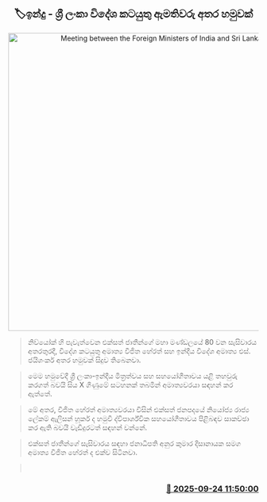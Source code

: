 <p align='center'><b><h2 align='center' title='Meeting between the Foreign Ministers of India and Sri Lanka'>🏷ඉන්දු - ශ්‍රී ලංකා විදේශ කටයුතු ඇමතිවරු අතර හමුවක්</h2></b></p>
<p align='center'><img src='https://helakuru.sgp1.cdn.digitaloceanspaces.com/esana/images/lib/vijitha-jayshanker.jpg' width='600' alt='Meeting between the Foreign Ministers of India and Sri Lanka'></p>

> නිව්යෝක් හි පැවැත්වෙන එක්සත් ජාතීන්ගේ මහා මණ්ඩලයේ 80 වන සැසිවාරය අතරතුරදී, විදේශ කටයුතු අමාත්‍ය විජිත හේරත් සහ ඉන්දීය විදේශ අමාත්‍ය එස්. ජයිශංකර් අතර හමුවක් සිදුව තිබෙනවා.

> මෙම හමුවේදී ශ්‍රී ලංකා-ඉන්දීය මිත්‍රත්වය සහ සහයෝගීතාවය යළි තහවුරු කරගත් බවයි සිය X ගිණුමේ සටහනක් තබමින් අමාත්‍යවරයා සඳහන් කර ඇත්තේ‍.

> මේ අතර, විජිත හේරත් අමාත්‍යවරයා විසින් එක්සත් ජනපදයේ නියෝජ්‍ය රාජ්‍ය ලේකම් ඇලිසන් හූකර් ද හමුවී ද්විපාර්ශ්වික සහයෝගීතාවය පිළිබඳව සාකච්ඡා කර ඇති බවයි වැඩිදුරටත් සඳහන් වන්නේ.

> එක්සත් ජාතීන්ගේ සැසිවාරය සඳහා ජනාධිපති අනුර කුමාර දිසානායක සමග අමාත්‍ය විජිත හේරත් ද එක්ව සිටිනවා.

>  



<h3 align='right'><a href='https://www.helakuru.lk/esana/p/113926/'>📅 2025-09-24 11:50:00</a></h3>
